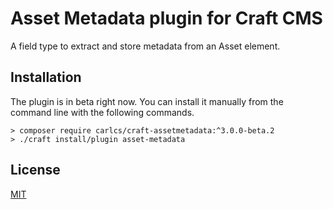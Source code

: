 # Asset Metadata plugin for Craft CMS

A field type to extract and store metadata from an Asset element.

## Installation

The plugin is in beta right now. You can install it manually from the command line with the following commands.

```
> composer require carlcs/craft-assetmetadata:^3.0.0-beta.2
> ./craft install/plugin asset-metadata
```

## License

[MIT](LICENSE.md)
